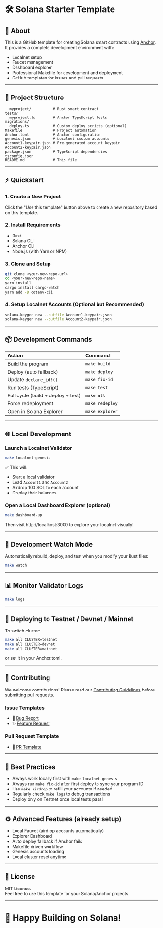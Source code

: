 # 🛠 Solana Starter Template

## 🚀 About

This is a GitHub template for creating Solana smart contracts using [Anchor](https://book.anchor-lang.com/).
It provides a complete development environment with:
- Localnet setup
- Faucet management
- Dashboard explorer
- Professional Makefile for development and deployment
- GitHub templates for issues and pull requests

---

## 📂 Project Structure

```programs/
  myproject/          # Rust smart contract
tests/
  myproject.ts        # Anchor TypeScript tests
migrations/
  deploy.ts           # Custom deploy scripts (optional)
Makefile              # Project automation
Anchor.toml           # Anchor configuration
genesis.json          # Localnet custom accounts
Account1-keypair.json # Pre-generated account keypair
Account2-keypair.json
package.json          # TypeScript dependencies
tsconfig.json
README.md             # This file
```

---

## ⚡ Quickstart

### 1. Create a New Project

Click the "Use this template" button above to create a new repository based on this template.

### 2. Install Requirements
- Rust
- Solana CLI
- Anchor CLI
- Node.js (with Yarn or NPM)

### 3. Clone and Setup

```bash
git clone <your-new-repo-url>
cd <your-new-repo-name>
yarn install
cargo install cargo-watch
yarn add -D dotenv-cli
```

### 4. Setup Localnet Accounts (Optional but Recommended)

```bash
solana-keygen new --outfile Account1-keypair.json
solana-keygen new --outfile Account2-keypair.json
```

---

## 📦 Development Commands

| Action | Command |
|:---|:---|
| Build the program | `make build` |
| Deploy (auto fallback) | `make deploy` |
| Update `declare_id!()` | `make fix-id` |
| Run tests (TypeScript) | `make test` |
| Full cycle (build + deploy + test) | `make all` |
| Force redeployment | `make redeploy` |
| Open in Solana Explorer | `make explorer` |

---

## 🌐 Local Development

### Launch a Localnet Validator

```bash
make localnet-genesis
```
✅ This will:
- Start a local validator
- Load `Account1` and `Account2`
- Airdrop 100 SOL to each account
- Display their balances

### Open a Local Dashboard Explorer (optional)

```bash
make dashboard-up
```

Then visit http://localhost:3000 to explore your localnet visually!

---

## 👀 Development Watch Mode

Automatically rebuild, deploy, and test when you modify your Rust files:

```bash
make watch
```

---

## 📊 Monitor Validator Logs

```bash
make logs
```

---

## 🚀 Deploying to Testnet / Devnet / Mainnet

To switch cluster:

```bash
make all CLUSTER=testnet
make all CLUSTER=devnet
make all CLUSTER=mainnet
```

or set it in your Anchor.toml.

---

## 🤝 Contributing

We welcome contributions! Please read our [Contributing Guidelines](CONTRIBUTING.md) before submitting pull requests.

### Issue Templates
- 🐛 [Bug Report](.github/ISSUE_TEMPLATE/bug_report.md)
- ✨ [Feature Request](.github/ISSUE_TEMPLATE/feature_request.md)

### Pull Request Template
- 📝 [PR Template](.github/PULL_REQUEST_TEMPLATE.md)

---

## 🧠 Best Practices

- Always work locally first with `make localnet-genesis`
- Always run `make fix-id` after first deploy to sync your program ID
- Use `make airdrop` to refill your accounts if needed
- Regularly check `make logs` to debug transactions
- Deploy only on Testnet once local tests pass!

---

## ⚙️ Advanced Features (already setup)

- Local Faucet (airdrop accounts automatically)
- Explorer Dashboard
- Auto deploy fallback if Anchor fails
- Makefile driven workflow
- Genesis accounts loading
- Local cluster reset anytime

---

## 📜 License

MIT License.  
Feel free to use this template for your Solana/Anchor projects.

---

# 🚀 Happy Building on Solana!



